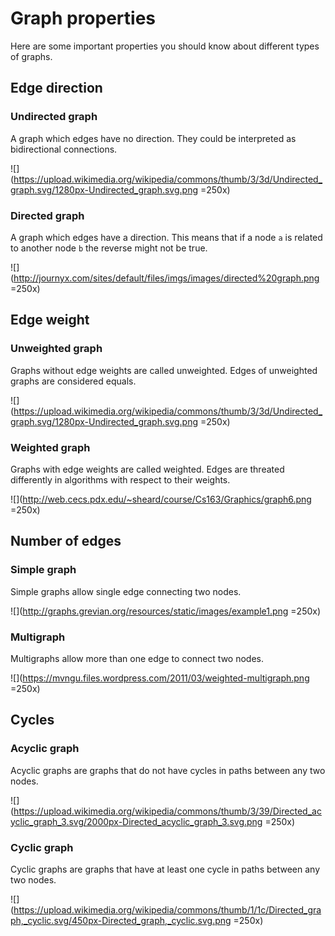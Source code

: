 # Graph properties

Here are some important properties you should know about different
types of graphs.

## Edge direction

### Undirected graph

A graph which edges have no direction. They could be interpreted as
bidirectional connections.

![](https://upload.wikimedia.org/wikipedia/commons/thumb/3/3d/Undirected_graph.svg/1280px-Undirected_graph.svg.png =250x)

### Directed graph

A graph which edges have a direction. This means that if a node `a` is
related to another node `b` the reverse might not be true.

![](http://journyx.com/sites/default/files/imgs/images/directed%20graph.png =250x)

## Edge weight

### Unweighted graph

Graphs without edge weights are called unweighted. Edges of unweighted
graphs are considered equals.

![](https://upload.wikimedia.org/wikipedia/commons/thumb/3/3d/Undirected_graph.svg/1280px-Undirected_graph.svg.png =250x)

### Weighted graph

Graphs with edge weights are called weighted. Edges are threated differently
in algorithms with respect to their weights.

![](http://web.cecs.pdx.edu/~sheard/course/Cs163/Graphics/graph6.png =250x)

## Number of edges

### Simple graph

Simple graphs allow single edge connecting two nodes.

![](http://graphs.grevian.org/resources/static/images/example1.png =250x)

### Multigraph

Multigraphs allow more than one edge to connect two nodes.

![](https://mvngu.files.wordpress.com/2011/03/weighted-multigraph.png =250x)

## Cycles

### Acyclic graph

Acyclic graphs are graphs that do not have cycles in paths
between any two nodes.

![](https://upload.wikimedia.org/wikipedia/commons/thumb/3/39/Directed_acyclic_graph_3.svg/2000px-Directed_acyclic_graph_3.svg.png =250x)

### Cyclic graph

Cyclic graphs are graphs that have at least one cycle in paths
between any two nodes.

![](https://upload.wikimedia.org/wikipedia/commons/thumb/1/1c/Directed_graph,_cyclic.svg/450px-Directed_graph,_cyclic.svg.png =250x)
